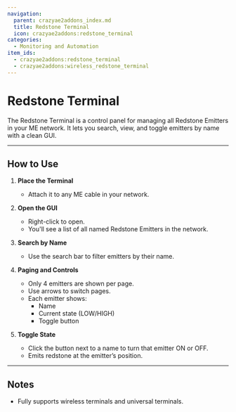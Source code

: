 ```yaml
---
navigation:
  parent: crazyae2addons_index.md
  title: Redstone Terminal
  icon: crazyae2addons:redstone_terminal
categories:
  - Monitoring and Automation
item_ids:
  - crazyae2addons:redstone_terminal
  - crazyae2addons:wireless_redstone_terminal
---
```


# Redstone Terminal

<ItemImage id="crazyae2addons:wireless_redstone_terminal" scale="4"></ItemImage>

The Redstone Terminal is a control panel for managing all Redstone Emitters in your ME network. It lets you search, view, and toggle emitters by name with a clean GUI.

---

## How to Use

1. **Place the Terminal**
    - Attach it to any ME cable in your network.

2. **Open the GUI**
    - Right-click to open.
    - You'll see a list of all named Redstone Emitters in the network.

3. **Search by Name**
    - Use the search bar to filter emitters by their name.

4. **Paging and Controls**
    - Only 4 emitters are shown per page.
    - Use arrows to switch pages.
    - Each emitter shows:
        - Name
        - Current state (LOW/HIGH)
        - Toggle button

5. **Toggle State**
    - Click the button next to a name to turn that emitter ON or OFF.
    - Emits redstone at the emitter’s position.

---

## Notes

- Fully supports wireless terminals and universal terminals.